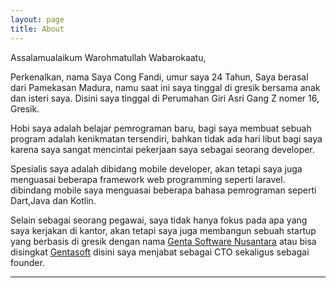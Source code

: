 ```yaml
---
layout: page
title: About
---
```


Assalamualaikum Warohmatullah Wabarokaatu, 

Perkenalkan, nama Saya Cong Fandi, umur saya 24 Tahun, Saya berasal dari Pamekasan Madura, namu saat ini saya tinggal di gresik bersama anak dan isteri saya. Disini saya tinggal di Perumahan Giri Asri Gang Z nomer 16, Gresik.

Hobi saya adalah belajar pemrograman baru, bagi saya membuat sebuah program adalah kenikmatan tersendiri, bahkan tidak ada hari libut bagi saya karena saya sangat mencintai pekerjaan saya sebagai seorang developer.

Spesialis saya adalah dibidang mobile developer, akan tetapi saya juga menguasai beberapa framework web programming seperti laravel. dibindang mobile saya menguasai beberapa bahasa pemrograman seperti Dart,Java dan Kotlin.

Selain sebagai seorang pegawai, saya tidak hanya fokus pada apa yang saya kerjakan di kantor, akan tetapi saya juga membangun sebuah startup yang berbasis di gresik dengan nama [Genta Software Nusantara](https://gentasoft.com) atau bisa disingkat [Gentasoft](https://gentasoft.com) disini saya menjabat sebagai CTO sekaligus sebagai founder.

---

